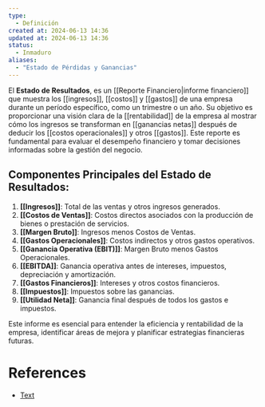 ```yaml
---
type:
  - Definición
created at: 2024-06-13 14:36 
updated at: 2024-06-13 14:36
status:
  - Inmaduro
aliases:
  - "Estado de Pérdidas y Ganancias"
---
```

El **Estado de Resultados**, es un [[Reporte Financiero|informe financiero]] que muestra los [[ingresos]], [[costos]] y [[gastos]] de una empresa durante un período específico, como un trimestre o un año. Su objetivo es proporcionar una visión clara de la [[rentabilidad]] de la empresa al mostrar cómo los ingresos se transforman en [[ganancias netas]] después de deducir los [[costos operacionales]] y otros [[gastos]]. Este reporte es fundamental para evaluar el desempeño financiero y tomar decisiones informadas sobre la gestión del negocio.

## Componentes Principales del Estado de Resultados:

1. **[[Ingresos]]**: Total de las ventas y otros ingresos generados.
2. **[[Costos de Ventas]]**: Costos directos asociados con la producción de bienes o prestación de servicios.
3. **[[Margen Bruto]]**: Ingresos menos Costos de Ventas.
4. **[[Gastos Operacionales]]**: Costos indirectos y otros gastos operativos.
5. **[[Ganancia Operativa (EBIT)]]**: Margen Bruto menos Gastos Operacionales.
6. **[[EBITDA]]**: Ganancia operativa antes de intereses, impuestos, depreciación y amortización.
7. **[[Gastos Financieros]]**: Intereses y otros costos financieros.
8. **[[Impuestos]]**: Impuestos sobre las ganancias.
9. **[[Utilidad Neta]]**: Ganancia final después de todos los gastos e impuestos.

Este informe es esencial para entender la eficiencia y rentabilidad de la empresa, identificar áreas de mejora y planificar estrategias financieras futuras.


# References

 - [Text](enlace)

